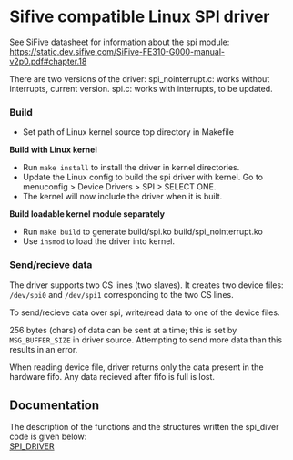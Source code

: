 # Sifive compatible Linux SPI driver

See SiFive datasheet for information about the spi module:\
https://static.dev.sifive.com/SiFive-FE310-G000-manual-v2p0.pdf#chapter.18

There are two versions of the driver:
spi_nointerrupt.c: works without interrupts, current version.
spi.c: works with interrupts, to be updated.

### Build
- Set path of Linux kernel source top directory in Makefile

**Build with Linux kernel**
- Run `make install` to install the driver in kernel directories.
- Update the Linux config to build the spi driver with kernel.
  Go to menuconfig > Device Drivers > SPI > SELECT ONE.
- The kernel will now include the driver when it is built.

**Build loadable kernel module separately**
- Run `make build` to generate build/spi.ko build/spi_nointerrupt.ko
- Use `insmod` to load the driver into kernel.

### Send/recieve data
The driver supports two CS lines (two slaves). It creates two device files: `/dev/spi0` and `/dev/spi1` corresponding to the two CS lines.

To send/recieve data over spi, write/read data to one of the device files.

256 bytes (chars) of data can be sent at a time; this is set by `MSG_BUFFER_SIZE` in driver source. Attempting to send more data than this results in an error.

When reading device file, driver returns only the data present in the hardware fifo. Any data recieved after fifo is full is lost.
## Documentation 
The description of the functions and the structures written the spi_diver code is given below:\
[SPI_DRIVER](https://github.com/TayyabHmza/spi_driver/blob/main/docs/SPI_Driver.pdf)
